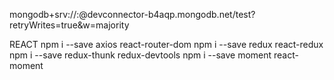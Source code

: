 mongodb+srv://<username>:<password>@devconnector-b4aqp.mongodb.net/test?retryWrites=true&w=majority

REACT
   npm i --save axios react-router-dom
   npm i --save redux react-redux
   npm i --save redux-thunk redux-devtools
   npm i --save moment react-moment